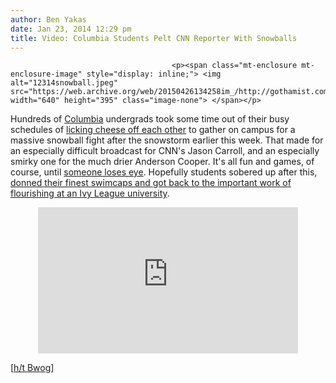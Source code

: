 ```yaml
---
author: Ben Yakas
date: Jan 23, 2014 12:29 pm
title: Video: Columbia Students Pelt CNN Reporter With Snowballs
---
```


	
										<p><span class="mt-enclosure mt-enclosure-image" style="display: inline;"> <img alt="12314snowball.jpeg" src="https://web.archive.org/web/20150426134258im_/http://gothamist.com/attachments/byakas/12314snowball.jpeg" width="640" height="395" class="image-none"> </span></p>

<p>Hundreds of <a href="https://web.archive.org/web/20150426134258/http://gothamist.com/tags/columbia">Columbia</a> undergrads took some time out of their busy schedules of <a href="https://web.archive.org/web/20150426134258/http://gothamist.com/2013/04/27/an_inordinate_amount_of_columbia_st.php">licking cheese off each other</a> to gather on campus for a massive snowball fight after the snowstorm earlier this week. That made for an especially difficult broadcast for CNN&apos;s Jason Carroll, and an especially smirky one for the much drier Anderson Cooper. It&apos;s all fun and games, of course, until <a href="https://web.archive.org/web/20150426134258/http://gothamist.com/2014/01/22/man_hit_by_falling_ice_in_midtown.php">someone loses eye</a>. Hopefully students sobered up after this, <a href="https://web.archive.org/web/20150426134258/http://gothamist.com/2013/03/04/columbia_fraternitys_pledge_scaveng.php">donned their finest swimcaps and got back to the important work of flourishing at an Ivy League university</a>.</p>

<center><iframe width="416" height="234" src="https://web.archive.org/web/20150426134258if_/http://www.cnn.com/video/api/embed.html#/video/bestoftv/2014/01/22/ac-carroll-snowball-fight.cnn" frameborder="0"></iframe></center>

<p>[<a href="https://web.archive.org/web/20150426134258/http://bwog.com/2014/01/22/in-which-we-shower-a-cnn-reporter-with-snowballs/">h/t Bwog</a>]</p>					
										
									
				